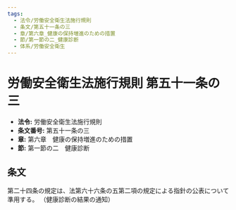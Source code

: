 ```yaml
---
tags:
  - 法令/労働安全衛生法施行規則
  - 条文/第五十一条の三
  - 章/第六章_健康の保持増進のための措置
  - 節/第一節の二_健康診断
  - 体系/労働安全衛生
---
```

# 労働安全衛生法施行規則 第五十一条の三

- **法令:** 労働安全衛生法施行規則
- **条文番号:** 第五十一条の三
- **章:** 第六章　健康の保持増進のための措置
- **節:** 第一節の二　健康診断

## 条文
第二十四条の規定は、法第六十六条の五第二項の規定による指針の公表について準用する。
（健康診断の結果の通知）

